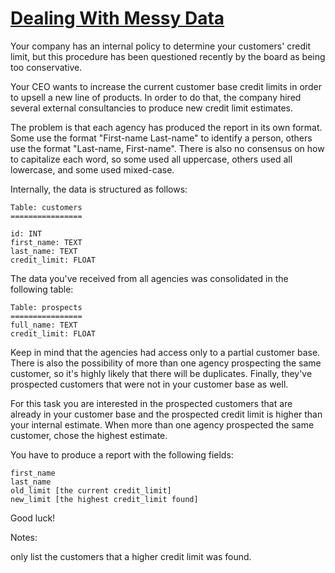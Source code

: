 # [Dealing With Messy Data](https://www.codewars.com/kata/5821ee33ec380124f1000013)

Your company has an internal policy to determine your customers' credit limit, but this procedure has been questioned recently by the board as being too conservative.

Your CEO wants to increase the current customer base credit limits in order to upsell a new line of products. In order to do that, the company hired several external consultancies to produce new credit limit estimates.

The problem is that each agency has produced the report in its own format. Some use the format "First-name Last-name" to identify a person, others use the format "Last-name, First-name". There is also no consensus on how to capitalize each word, so some used all uppercase, others used all lowercase, and some used mixed-case.

Internally, the data is structured as follows:

```
Table: customers
================

id: INT
first_name: TEXT
last_name: TEXT
credit_limit: FLOAT
```

The data you've received from all agencies was consolidated in the following table:

```
Table: prospects
================
full_name: TEXT
credit_limit: FLOAT
```

Keep in mind that the agencies had access only to a partial customer base. There is also the possibility of more than one agency prospecting the same customer, so it's highly likely that there will be duplicates. Finally, they've prospected customers that were not in your customer base as well.

For this task you are interested in the prospected customers that are already in your customer base and the prospected credit limit is higher than your internal estimate. When more than one agency prospected the same customer, chose the highest estimate.

You have to produce a report with the following fields:

```
first_name
last_name
old_limit [the current credit_limit]
new_limit [the highest credit_limit found]
```

Good luck!

Notes:

only list the customers that a higher credit limit was found.
